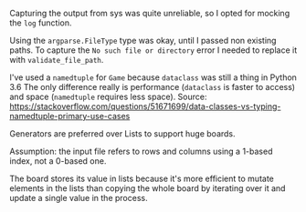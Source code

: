 Capturing the output from sys was quite unreliable, so I opted for mocking the `log` function.

Using the `argparse.FileType` type was okay, until I passed non existing paths. To capture the `No such file or directory` error I needed to replace it with `validate_file_path`.

I've used a `namedtuple` for `Game` because `dataclass` was still a thing in Python 3.6
The only difference really is performance (`dataclass` is faster to access) and space (`namedtuple` requires less space).
Source: https://stackoverflow.com/questions/51671699/data-classes-vs-typing-namedtuple-primary-use-cases

Generators are preferred over Lists to support huge boards.

Assumption: the input file refers to rows and columns using a 1-based index, not a 0-based one.

The board stores its value in lists because it's more efficient to mutate elements in the lists than copying the whole board by iterating over it and update a single value in the process.

